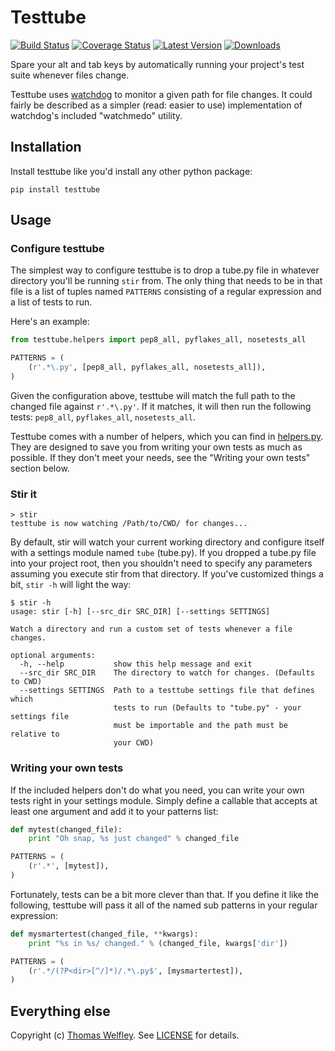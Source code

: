 # Testtube

[![Build Status](https://travis-ci.org/thomasw/testtube.png)](https://travis-ci.org/thomasw/testtube)
[![Coverage Status](https://coveralls.io/repos/thomasw/testtube/badge.png)](https://coveralls.io/r/thomasw/testtube)
[![Latest Version](https://pypip.in/v/testtube/badge.png)](https://pypi.python.org/pypi/testtube/)
[![Downloads](https://pypip.in/d/testtube/badge.png)](https://pypi.python.org/pypi/testtube/)

Spare your alt and tab keys by automatically running your project's test suite
whenever files change.

Testtube uses [watchdog](https://github.com/gorakhargosh/watchdog/) to monitor
a given path for file changes. It could fairly be described as a simpler
(read: easier to use) implementation of watchdog's included "watchmedo"
utility.

## Installation

Install testtube like you'd install any other python package:

```
pip install testtube
```

## Usage

### Configure testtube

The simplest way to configure testtube is to drop a tube.py file in whatever
directory you'll be running `stir` from. The only thing that needs to be
in that file is a list of tuples named `PATTERNS` consisting of a regular
expression and a list of tests to run.

Here's an example:

```python
from testtube.helpers import pep8_all, pyflakes_all, nosetests_all

PATTERNS = (
    (r'.*\.py', [pep8_all, pyflakes_all, nosetests_all]),
)
```

Given the configuration above, testtube will match the full path to the
changed file against `r'.*\.py'`. If it matches, it will then run the
following tests: `pep8_all`, `pyflakes_all`, `nosetests_all`.

Testtube comes with a number of helpers, which you can find in
[helpers.py](https://github.com/thomasw/testtube/blob/master/testtube/helpers.py).
They are designed to save you from writing your own tests as much
as possible. If they don't meet your needs, see the "Writing your own tests"
section below.

### Stir it

    > stir
    testtube is now watching /Path/to/CWD/ for changes...

By default, stir will watch your current working directory and configure
itself with a settings module named `tube` (tube.py). If you dropped a tube.py
file into your project root, then you shouldn't need to specify any parameters
assuming you execute stir from that directory. If you've customized things a
bit, `stir -h` will light the way:

```
$ stir -h
usage: stir [-h] [--src_dir SRC_DIR] [--settings SETTINGS]

Watch a directory and run a custom set of tests whenever a file changes.

optional arguments:
  -h, --help           show this help message and exit
  --src_dir SRC_DIR    The directory to watch for changes. (Defaults to CWD)
  --settings SETTINGS  Path to a testtube settings file that defines which
                       tests to run (Defaults to "tube.py" - your settings file
                       must be importable and the path must be relative to
                       your CWD)
```

### Writing your own tests

If the included helpers don't do what you need, you can write your own tests
right in your settings module. Simply define a callable that accepts at least
one argument and add it to your patterns list:

```python
def mytest(changed_file):
    print "Oh snap, %s just changed" % changed_file

PATTERNS = (
    (r'.*', [mytest]),
)
```

Fortunately, tests can be a bit more clever than that. If you define it like
the following, testtube will pass it all of the named sub patterns in your
regular expression:

```python
def mysmartertest(changed_file, **kwargs):
    print "%s in %s/ changed." % (changed_file, kwargs['dir'])

PATTERNS = (
    (r'.*/(?P<dir>[^/]*)/.*\.py$', [mysmartertest]),
)
```

## Everything else

Copyright (c) [Thomas Welfley](http://welfley.me). See
[LICENSE](https://github.com/thomasw/testtube/blob/master/LICENSE) for
details.
